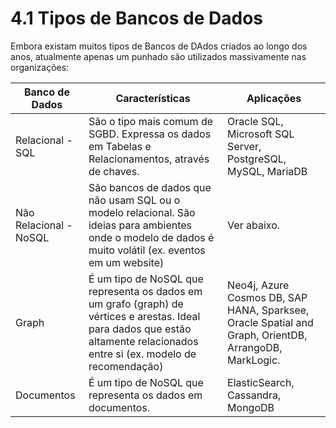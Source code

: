 # 4.1 Tipos de Bancos de Dados

Embora existam muitos tipos de Bancos de DAdos criados ao longo dos anos, atualmente apenas um punhado são utilizados massivamente nas organizações:

| Banco de Dados         | Características                                                                                                                                                                 | Aplicações                                                                                            |
|------------------------|---------------------------------------------------------------------------------------------------------------------------------------------------------------------------------|-------------------------------------------------------------------------------------------------------|
| Relacional - SQL       | São o tipo mais comum de SGBD. Expressa os dados em Tabelas e Relacionamentos, através de chaves.                                                                               | Oracle SQL, Microsoft SQL Server, PostgreSQL, MySQL, MariaDB                                          |
| Não Relacional - NoSQL | São bancos de dados que não usam SQL ou o modelo relacional. São ideias para ambientes onde o modelo de dados é muito volátil (ex. eventos em um website)                       | Ver abaixo.                                                                                           |
| Graph                  | É um tipo de NoSQL que representa os dados em um grafo (graph) de vértices e arestas. Ideal para dados que estão altamente relacionados entre si (ex. modelo de recomendação)   | Neo4j, Azure Cosmos DB, SAP HANA, Sparksee, Oracle Spatial and Graph, OrientDB, ArrangoDB, MarkLogic. |
| Documentos             | É um tipo de NoSQL que representa os dados em documentos.                                                                                                                       | ElasticSearch, Cassandra, MongoDB                                                                     |


